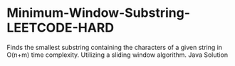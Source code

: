 # Minimum-Window-Substring-LEETCODE-HARD
Finds the smallest substring containing the characters of a given string in O(n+m) time complexity. Utilizing a sliding window algorithm. Java Solution
